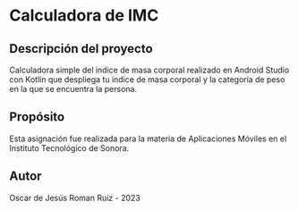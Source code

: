 # Calculadora de IMC
## Descripción del proyecto
Calculadora simple del indice de masa corporal realizado en Android Studio con Kotlin que despliega tu indice de masa corporal y la categoría de peso en la que se encuentra la persona.

## Propósito
Esta asignación fue realizada para la materia de Aplicaciones Móviles en el Instituto Tecnológico de Sonora.

## Autor
Oscar de Jesús Roman Ruíz - 2023
